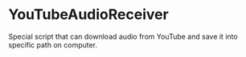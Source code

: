 # YouTubeAudioReceiver
Special script that can download audio from YouTube and save it into specific path on computer.
